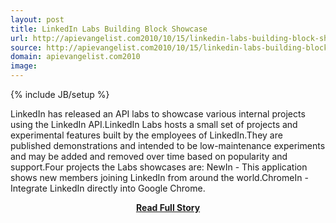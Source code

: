 ```yaml
---
layout: post
title: LinkedIn Labs Building Block Showcase
url: http://apievangelist.com2010/10/15/linkedin-labs-building-block-showcase/
source: http://apievangelist.com2010/10/15/linkedin-labs-building-block-showcase/
domain: apievangelist.com2010
image: 
---
```

{% include JB/setup %}<p>LinkedIn has released an API labs to showcase various internal projects using the LinkedIn API.LinkedIn Labs hosts a small set of projects and experimental features built by the employees of LinkedIn.They are published demonstrations and intended to be low-maintenance experiments and may be added and removed over time based on popularity and support.Four projects the Labs showcases are: NewIn - This application shows new members joining LinkedIn from around the world.ChromeIn - Integrate LinkedIn directly into Google Chrome.</p>
<center><p><a href="http://apievangelist.com2010/10/15/linkedin-labs-building-block-showcase/" style='padding:25px; font-sze:18px; font-weight: bold;'>Read Full Story</a></p></center>
